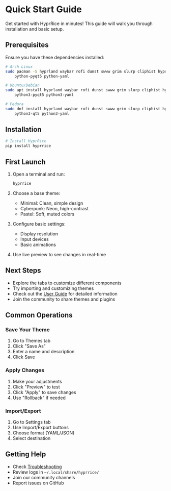 # Quick Start Guide

Get started with HyprRice in minutes! This guide will walk you through installation and basic setup.

## Prerequisites

Ensure you have these dependencies installed:

```bash
# Arch Linux
sudo pacman -S hyprland waybar rofi dunst swww grim slurp cliphist hyprlock \
    python-pyqt5 python-yaml

# Ubuntu/Debian
sudo apt install hyprland waybar rofi dunst swww grim slurp cliphist hyprlock \
    python3-pyqt5 python3-yaml

# Fedora
sudo dnf install hyprland waybar rofi dunst swww grim slurp cliphist hyprlock \
    python3-qt5 python3-yaml
```

## Installation

```bash
# Install HyprRice
pip install hyprrice
```

## First Launch

1. Open a terminal and run:
   ```bash
   hyprrice
   ```

2. Choose a base theme:
   - Minimal: Clean, simple design
   - Cyberpunk: Neon, high-contrast
   - Pastel: Soft, muted colors

3. Configure basic settings:
   - Display resolution
   - Input devices
   - Basic animations

4. Use live preview to see changes in real-time

## Next Steps

- Explore the tabs to customize different components
- Try importing and customizing themes
- Check out the [User Guide](../user_guide.md) for detailed information
- Join the community to share themes and plugins

## Common Operations

### Save Your Theme
1. Go to Themes tab
2. Click "Save As"
3. Enter a name and description
4. Click Save

### Apply Changes
1. Make your adjustments
2. Click "Preview" to test
3. Click "Apply" to save changes
4. Use "Rollback" if needed

### Import/Export
1. Go to Settings tab
2. Use Import/Export buttons
3. Choose format (YAML/JSON)
4. Select destination

## Getting Help

- Check [Troubleshooting](../howto/troubleshooting.md)
- Review logs in `~/.local/share/hyprrice/`
- Join our community channels
- Report issues on GitHub 